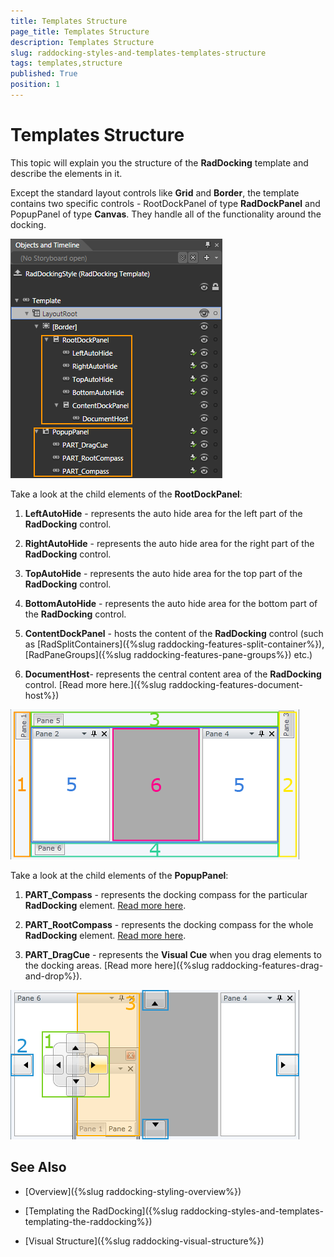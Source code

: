 ```yaml
---
title: Templates Structure
page_title: Templates Structure
description: Templates Structure
slug: raddocking-styles-and-templates-templates-structure
tags: templates,structure
published: True
position: 1
---
```


# Templates Structure

This topic will explain you the structure of the __RadDocking__ template and describe the elements in it.

Except the standard layout controls like __Grid__ and __Border__, the template contains two specific controls - RootDockPanel of type __RadDockPanel__ and PopupPanel of type __Canvas__. They handle all of the functionality around the docking.

![](images/RadDocking_Structure_01.png)

Take a look at the child elements of the __RootDockPanel__:

1. __LeftAutoHide__ - represents the auto hide area for the left part of the __RadDocking__ control.

1. __RightAutoHide__ - represents the auto hide area for the right part of the __RadDocking__ control.

1. __TopAutoHide__ - represents the auto hide area for the top part of the __RadDocking__ control.

1. __BottomAutoHide__ - represents the auto hide area for the bottom part of the __RadDocking__ control.

1. __ContentDockPanel__ - hosts the content of the __RadDocking__ control (such as [RadSplitContainers]({%slug raddocking-features-split-container%}), [RadPaneGroups]({%slug raddocking-features-pane-groups%}) etc.)

1. __DocumentHost__- represents the central content area of the __RadDocking__ control. [Read more here.]({%slug raddocking-features-document-host%})

![](images/RadDocking_Structure_02.png)

Take a look at the child elements of the __PopupPanel__:

1. __PART_Compass__ - represents the docking compass for the particular __RadDocking__ element. [Read more here](#Compass).

1. __PART_RootCompass__ - represents the docking compass for the whole __RadDocking__ element. [Read more here](#Root_Compass).

1. __PART_DragCue__ - represents the __Visual Cue__ when you drag elements to the docking areas. [Read more here]({%slug raddocking-features-drag-and-drop%}).

![](images/RadDocking_Structure_03.png)

## See Also

 * [Overview]({%slug raddocking-styling-overview%})

 * [Templating the RadDocking]({%slug raddocking-styles-and-templates-templating-the-raddocking%})

 * [Visual Structure]({%slug raddocking-visual-structure%})
